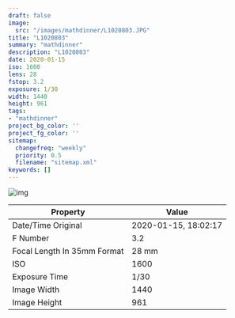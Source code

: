 ```yaml
---
draft: false
image:
  src: "/images/mathdinner/L1020803.JPG"
title: "L1020803"
summary: "mathdinner"
description: "L1020803"
date: 2020-01-15
iso: 1600
lens: 28
fstop: 3.2
exposure: 1/30
width: 1440
height: 961
tags:
- "mathdinner"
project_bg_color: ''
project_fg_color: ''
sitemap:
  changefreq: "weekly"
  priority: 0.5
  filename: "sitemap.xml"
keywords: []
---
```


![img](/images/mathdinner/L1020803.JPG)


Property | Value
---------|------
Date/Time Original              | 2020-01-15, 18:02:17
F Number                        | 3.2
Focal Length In 35mm Format     | 28 mm
ISO                             | 1600
Exposure Time                   | 1/30
Image Width                     | 1440
Image Height                    | 961
